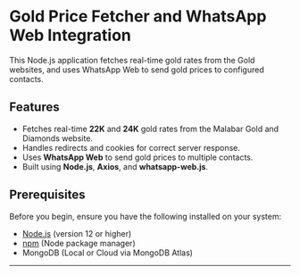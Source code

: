 # Gold Price Fetcher and WhatsApp Web Integration

This Node.js application fetches real-time gold rates from the Gold websites, and uses WhatsApp Web to send gold prices to configured contacts.

## Features

- Fetches real-time **22K** and **24K** gold rates from the Malabar Gold and Diamonds website.
- Handles redirects and cookies for correct server response.
- Uses **WhatsApp Web** to send gold prices to multiple contacts.
- Built using **Node.js**, **Axios**, and **whatsapp-web.js**.

## Prerequisites

Before you begin, ensure you have the following installed on your system:

- [Node.js](https://nodejs.org/) (version 12 or higher)
- [npm](https://www.npmjs.com/) (Node package manager)
- MongoDB (Local or Cloud via MongoDB Atlas)

---
